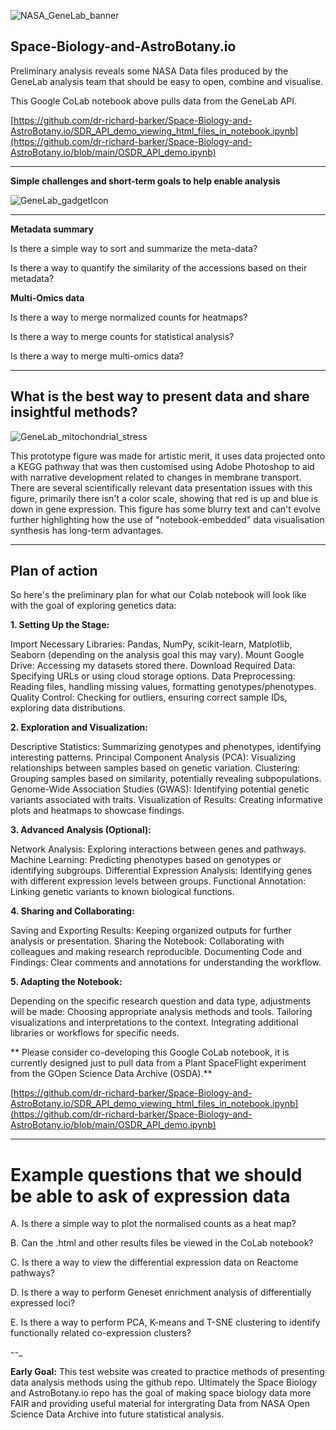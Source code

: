 ![NASA_GeneLab_banner](https://dr-richard-barker.github.io/Space_Biology_and_AstroBotany.io/Images/NASA_GeneLab_banner_v3_scroll_down.jpg "NASA_GeneLab_banner")
## Space-Biology-and-AstroBotany.io

Preliminary analysis reveals some NASA Data files produced by the GeneLab analysis team that should be easy to open, combine and visualise. 

This Google CoLab notebook above pulls data from the GeneLab API.

[https://github.com/dr-richard-barker/Space-Biology-and-AstroBotany.io/SDR_API_demo_viewing_html_files_in_notebook.ipynb](https://github.com/dr-richard-barker/Space-Biology-and-AstroBotany.io/blob/main/OSDR_API_demo.ipynb)

---



**Simple challenges and short-term goals to help enable analysis** 


![GeneLab_gadgetIcon](https://dr-richard-barker.github.io/Space_Biology_and_AstroBotany.io/Images/GeneLab_gadgetIcon.png "NASA_GeneLab_Computer")

---

**Metadata summary**

Is there a simple way to sort and summarize the meta-data? 

Is there a way to quantify the similarity of the accessions based on their metadata?


**Multi-Omics data**

Is there a way to merge normalized counts for heatmaps?

Is there a way to merge counts for statistical analysis? 

Is there a way to merge multi-omics data?

---

## What is the best way to present data and share insightful methods?

![GeneLab_mitochondrial_stress](https://dr-richard-barker.github.io/Space_Biology_and_AstroBotany.io/Images/DRB_2022_K_transporters_in_space_miriocondira_oxidatiive_phosphorylation.png "GeneLab_mitochondrial_stress")

This prototype figure was made for artistic merit, it uses data projected onto a KEGG pathway that was then customised using Adobe Photoshop to aid with narrative development related to changes in membrane transport.
There are several scientifically relevant data presentation issues with this figure, primarily there isn't a color scale, showing that red is up and blue is down in gene expression. 
This figure has some blurry text and can't evolve further highlighting how the use of "notebook-embedded" data visualisation synthesis has long-term advantages. 

---
## Plan of action 

So here's the preliminary plan for what our Colab notebook will look like with the goal of exploring genetics data:

**1. Setting Up the Stage:**

Import Necessary Libraries: Pandas, NumPy, scikit-learn, Matplotlib, Seaborn (depending on the analysis goal this may vary).
Mount Google Drive: Accessing my datasets stored there.
Download Required Data: Specifying URLs or using cloud storage options.
Data Preprocessing: Reading files, handling missing values, formatting genotypes/phenotypes.
Quality Control: Checking for outliers, ensuring correct sample IDs, exploring data distributions.


**2. Exploration and Visualization:**

Descriptive Statistics: Summarizing genotypes and phenotypes, identifying interesting patterns.
Principal Component Analysis (PCA): Visualizing relationships between samples based on genetic variation.
Clustering: Grouping samples based on similarity, potentially revealing subpopulations.
Genome-Wide Association Studies (GWAS): Identifying potential genetic variants associated with traits.
Visualization of Results: Creating informative plots and heatmaps to showcase findings.


**3. Advanced Analysis (Optional):**

Network Analysis: Exploring interactions between genes and pathways.
Machine Learning: Predicting phenotypes based on genotypes or identifying subgroups.
Differential Expression Analysis: Identifying genes with different expression levels between groups.
Functional Annotation: Linking genetic variants to known biological functions.


**4. Sharing and Collaborating:**

Saving and Exporting Results: Keeping organized outputs for further analysis or presentation.
Sharing the Notebook: Collaborating with colleagues and making research reproducible.
Documenting Code and Findings: Clear comments and annotations for understanding the workflow.


**5. Adapting the Notebook:**

Depending on the specific research question and data type, adjustments will be made:
Choosing appropriate analysis methods and tools.
Tailoring visualizations and interpretations to the context.
Integrating additional libraries or workflows for specific needs.


** Please consider co-developing this Google CoLab notebook, it is currently designed just to pull data from a Plant SpaceFlight experiment from the GOpen Science Data Archive (OSDA).**

[https://github.com/dr-richard-barker/Space-Biology-and-AstroBotany.io/SDR_API_demo_viewing_html_files_in_notebook.ipynb](https://github.com/dr-richard-barker/Space-Biology-and-AstroBotany.io/blob/main/OSDR_API_demo.ipynb)


---

# **Example questions that we should be able to ask of expression data**


A. Is there a simple way to plot the normalised counts as a heat map?

B. Can the .html and other results files be viewed in the CoLab notebook?

C. Is there a way to view the differential expression data on Reactome pathways?

D. Is there a way to perform Geneset enrichment analysis of differentially expressed loci? 

E. Is there a way to perform PCA, K-means and T-SNE clustering to identify functionally related co-expression clusters? 


--_


**Early Goal:** This test website was created to practice methods of presenting data analysis methods using the github repo.
Ultimately the Space Biology and AstroBotany.io repo has the goal of making space biology data more FAIR and providing useful material for intergrating Data from NASA Open Science Data Archive into future statistical analysis. 
